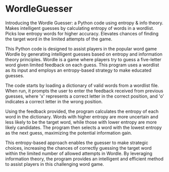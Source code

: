 # WordleGuesser
Introducing the Wordle Guesser: a Python code using entropy &amp; info theory. Makes intelligent guesses by calculating entropy of words in a wordlist. Picks low entropy words for higher accuracy. Elevates chances of finding the target word in the limited attempts of the game.


This Python code is designed to assist players in the popular word game Wordle by generating intelligent guesses based on entropy and information theory principles. Wordle is a game where players try to guess a five-letter word given limited feedback on each guess. This program uses a wordlist as its input and employs an entropy-based strategy to make educated guesses.

The code starts by loading a dictionary of valid words from a wordlist file. When run, it prompts the user to enter the feedback received from previous guesses, where 'x' represents a correct letter in the correct position, and 'o' indicates a correct letter in the wrong position.

Using the feedback provided, the program calculates the entropy of each word in the dictionary. Words with higher entropy are more uncertain and less likely to be the target word, while those with lower entropy are more likely candidates. The program then selects a word with the lowest entropy as the next guess, maximizing the potential information gain.

This entropy-based approach enables the guesser to make strategic choices, increasing the chances of correctly guessing the target word within the limited number of allowed attempts in Wordle. By leveraging information theory, the program provides an intelligent and efficient method to assist players in this challenging word game.
